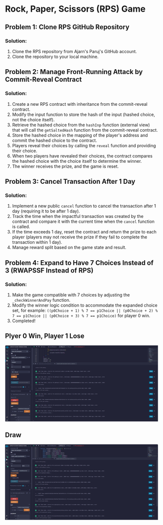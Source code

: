 # Rock, Paper, Scissors (RPS) Game

## Problem 1: Clone RPS GitHub Repository

### Solution:
1. Clone the RPS repository from Ajarn's Paruj's GitHub account.
2. Clone the repository to your local machine.

## Problem 2: Manage Front-Running Attack by Commit-Reveal Contract

### Solution:
1. Create a new RPS contract with inheritance from the commit-reveal contract.
2. Modify the input function to store the hash of the input (hashed choice, not the choice itself).
3. Retrieve the hashed choice from the `hashInp` function (external view) that will call the `getSaltedHash` function from the commit-reveal contract.
4. Store the hashed choice in the mapping of the player's address and commit the hashed choice to the contract.
5. Players reveal their choices by calling the `reveal` function and providing their choice.
6. When two players have revealed their choices, the contract compares the hashed choice with the choice itself to determine the winner.
7. The winner receives the prize, and the game is reset.

## Problem 3: Cancel Transaction After 1 Day

### Solution:
1. Implement a new public `cancel` function to cancel the transaction after 1 day (requiring it to be after 1 day).
2. Track the time when the impactful transaction was created by the contract and compare it with the current time when the `cancel` function is called.
3. If the time exceeds 1 day, reset the contract and return the prize to each player (players may not receive the prize if they fail to complete the transaction within 1 day).
4. Manage reward split based on the game state and result.

## Problem 4: Expand to Have 7 Choices Instead of 3 (RWAPSSF Instead of RPS)

### Solution:
1. Make the game compatible with 7 choices by adjusting the `_checkWinnerAndPay` function.
2. Modify the winner logic condition to accommodate the expanded choice set, for example: `((p0Choice + 1) % 7 == p1Choice || (p0Choice + 2) % 7 == p1Choice || (p0Choice + 3) % 7 == p1Choice)` for player 0 win.
3. Completed!

## Plyer 0 Win, Player 1 Lose
![P0 win, P1 lose](image.png)

## Draw
![Draw](image-1.png)